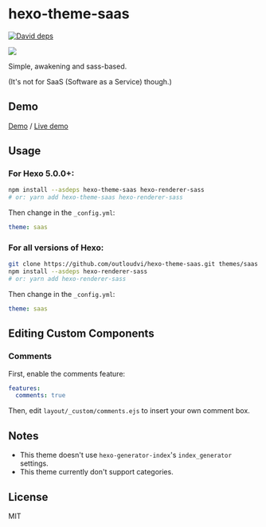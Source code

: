 # hexo-theme-saas

[![David deps](https://img.shields.io/david/outloudvi/hexo-theme-saas.svg?style=flat)](https://david-dm.org/outloudvi/hexo-theme-saas)

[![](https://nodei.co/npm/hexo-theme-saas.png?global=true)](https://nodei.co/npm/hexo-theme-saas)

Simple, awakening and sass-based.

(It's not for SaaS (Software as a Service) though.)

## Demo

[Demo](https://outloudvi.github.io/hexo-theme-saas/) / [Live demo](https://blog.outv.im)

## Usage

### For Hexo 5.0.0+:

```sh
npm install --asdeps hexo-theme-saas hexo-renderer-sass
# or: yarn add hexo-theme-saas hexo-renderer-sass
```

Then change in the `_config.yml`:

```yml
theme: saas
```

### For all versions of Hexo:

```sh
git clone https://github.com/outloudvi/hexo-theme-saas.git themes/saas
npm install --asdeps hexo-renderer-sass
# or: yarn add hexo-renderer-sass
```

Then change in the `_config.yml`:

```yml
theme: saas
```

## Editing Custom Components

### Comments

First, enable the comments feature:

``` yml
features:
  comments: true
```

Then, edit `layout/_custom/comments.ejs` to insert your own comment box.

## Notes

- This theme doesn't use `hexo-generator-index`'s `index_generator` settings.
- This theme currently don't support categories.

## License

MIT
